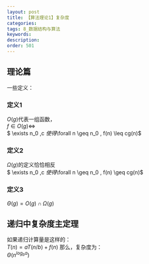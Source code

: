 ```yaml
---
layout: post
title: 【算法理论1】复杂度
categories:
tags: 8_数据结构与算法
keywords:
description:
order: 501
---
```


## 理论篇

一些定义：
### 定义1  
$O(g)$代表一组函数，  
$f\in O(g) \Leftrightarrow$  
$ \exists n_0 ,c $使得$\forall n \geq n_0 , f(n) \leq cg(n)$
### 定义2
$\Omega (g)$的定义恰恰相反    
$ \exists n_0 ,c $使得$\forall n \geq n_0 , f(n) \geq cg(n)$   
### 定义3
$\Theta(g)=O(g) \cap \Omega(g)$

## 递归中复杂度主定理
如果递归计算量是这样的：  
$T(n)=aT(n/b)+f(n)$
那么，复杂度为：  
$\Theta(n^{log_{b} a})$
